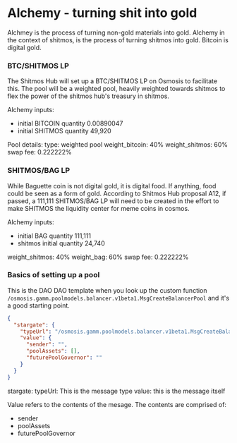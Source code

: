 # Alchemy - turning shit into gold
Alchmey is the process of turning non-gold materials into gold.
Alchemy in the context of shitmos, is the process of turning shitmos into gold.
Bitcoin is digital gold.

### BTC/SHITMOS LP
The Shitmos Hub will set up a BTC/SHITMOS LP on Osmosis to facilitate this.
The pool will be a weighted pool, heavily weighted towards shitmos to flex the power of the shitmos hub's treasury in shitmos.

Alchemy inputs:
- initial BITCOIN quantity 0.00890047
- initial SHITMOS quantity 49,920

Pool details:
type: weighted pool
weight_bitcoin: 40%
weight_shitmos: 60%
swap fee: 0.222222%



### SHITMOS/BAG LP
While Baguette coin is not digital gold, it is digital food. If anything, food could be seen as a form of gold. According to Shitmos Hub proposal A12, if passed, a 111,111 SHITMOS/BAG LP will need to be created in the effort to make SHITMOS the liquidity center for meme coins in cosmos.

Alchemy inputs:
- initial BAG quantity 111,111
- shitmos initial quantity 24,740

weight_shitmos: 40%
weight_bag: 60%
swap fee: 0.222222%


### Basics of setting up a pool

This is the DAO DAO template when you look up the custom function `/osmosis.gamm.poolmodels.balancer.v1beta1.MsgCreateBalancerPool` and it's a good starting point.

```json
{
  "stargate": {
    "typeUrl": "/osmosis.gamm.poolmodels.balancer.v1beta1.MsgCreateBalancerPool",
    "value": {
      "sender": "",
      "poolAssets": [],
      "futurePoolGovernor": ""
    }
  }
}
```

stargate: 
typeUrl: This is the message type
value: this is the message itself

Value refers to the contents of the mesage. The contents are comprised of:
- sender
- poolAssets
- futurePoolGovernor
